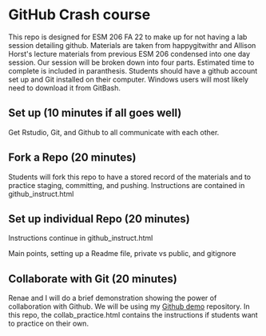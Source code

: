 # GitHub Crash course

This repo is designed for ESM 206 FA 22 to make up for not having a lab session detailing github. Materials are taken from happygitwithr and Allison Horst's lecture materials from previous ESM 206 condensed into one day session. Our session will be broken down into four parts. Estimated time to complete is included in paranthesis. Students should have a github account set up and Git installed on their computer. Windows users will most likely need to download it from GitBash.

## Set up (10 minutes if all goes well)

Get Rstudio, Git, and Github to all communicate with each other. 

## Fork a Repo (20 minutes)

Students will fork this repo to have a stored record of the materials and to practice staging, committing, and pushing. Instructions are contained in github_instruct.html

## Set up individual Repo (20 minutes)

Instructions continue in github_instruct.html

Main points, setting up a Readme file, private vs public, and gitignore

## Collaborate with Git (20 minutes)

Renae and I will do a brief demonstration showing the power of collaboration with Github. We will be using my [Github demo](https://github.com/nggrimes/github_demo_206) repository. In this repo, the collab_practice.html contains the instructions if students want to practice on their own.
